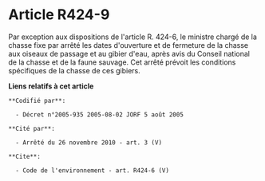 # Article R424-9

Par exception aux dispositions de l'article R. 424-6, le ministre chargé de la chasse fixe par arrêté les dates d'ouverture
et de fermeture de la chasse aux oiseaux de passage et au gibier d'eau, après avis du Conseil national de la chasse et de la
faune sauvage. Cet arrêté prévoit les conditions spécifiques de la chasse de ces gibiers.

**Liens relatifs à cet article**

	**Codifié par**:

	  - Décret n°2005-935 2005-08-02 JORF 5 août 2005

	**Cité par**:

	  - Arrêté du 26 novembre 2010 - art. 3 (V)

	**Cite**:

	  - Code de l'environnement - art. R424-6 (V)
